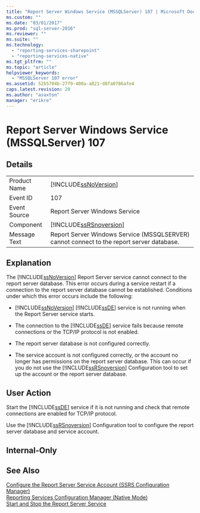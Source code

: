 ```yaml
---
title: "Report Server Windows Service (MSSQLServer) 107 | Microsoft Docs"
ms.custom: ""
ms.date: "03/01/2017"
ms.prod: "sql-server-2016"
ms.reviewer: ""
ms.suite: ""
ms.technology: 
  - "reporting-services-sharepoint"
  - "reporting-services-native"
ms.tgt_pltfrm: ""
ms.topic: "article"
helpviewer_keywords: 
  - "MSSQLServer 107 error"
ms.assetid: 52b5704b-27f9-400a-a821-d8fa0786afe4
caps.latest.revision: 20
ms.author: "asaxton"
manager: "erikre"
---
```

# Report Server Windows Service (MSSQLServer) 107
    
## Details  
  
|||  
|-|-|  
|Product Name|[!INCLUDE[ssNoVersion](../../a9notintoc/includes/ssnoversion-md.md)]|  
|Event ID|107|  
|Event Source|Report Server Windows Service|  
|Component|[!INCLUDE[ssRSnoversion](../../a9notintoc/includes/ssrsnoversion-md.md)]|  
|Message Text|Report Server Windows Service (MSSQLSERVER) cannot connect to the report server database.|  
  
## Explanation  
 The [!INCLUDE[ssNoVersion](../../a9notintoc/includes/ssnoversion-md.md)] Report Server service cannot connect to the report server database. This error occurs during a service restart if a connection to the report server database cannot be established. Conditions under which this error occurs include the following:  
  
-   [!INCLUDE[ssNoVersion](../../a9notintoc/includes/ssnoversion-md.md)] [!INCLUDE[ssDE](../../a9notintoc/includes/ssde-md.md)] service is not running when the Report Server service starts.  
  
-   The connection to the [!INCLUDE[ssDE](../../a9notintoc/includes/ssde-md.md)] service fails because remote connections or the TCP/IP protocol is not enabled.  
  
-   The report server database is not configured correctly.  
  
-   The service account is not configured correctly, or the account no longer has permissions on the report server database. This can occur if you do not use the [!INCLUDE[ssRSnoversion](../../a9notintoc/includes/ssrsnoversion-md.md)] Configuration tool to set up the account or the report server database.  
  
## User Action  
 Start the [!INCLUDE[ssDE](../../a9notintoc/includes/ssde-md.md)] service if it is not running and check that remote connections are enabled for TCP/IP protocol.  
  
 Use the [!INCLUDE[ssRSnoversion](../../a9notintoc/includes/ssrsnoversion-md.md)] Configuration tool to configure the report server database and service account.  
  
## Internal-Only  
  
## See Also  
 [Configure the Report Server Service Account &#40;SSRS Configuration Manager&#41;](../../reporting-services/install/windows/configure-the-report-server-service-account-ssrs-configuration-manager.md)   
 [Reporting Services Configuration Manager &#40;Native Mode&#41;](../../reporting-services/install/windows/reporting-services-configuration-manager-native-mode.md)   
 [Start and Stop the Report Server Service](../../reporting-services/report-server/start-and-stop-the-report-server-service.md)  
  
  